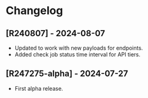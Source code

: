 # Changelog

## [R240807] - 2024-08-07
- Updated to work with new payloads for endpoints.
- Added check job status time interval for API tiers.

## [R247275-alpha] - 2024-07-27
- First alpha release.